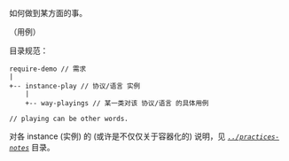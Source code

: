 
如何做到某方面的事。

（用例）


目录规范：

~~~
require-demo // 需求
|
+-- instance-play // 协议/语言 实例
    |
    +-- way-playings // 某一类对该 协议/语言 的具体用例

// playing can be other words.
~~~

对各 instance (实例) 的 (或许是不仅仅关于容器化的) 说明，见 *[`../practices-notes`](../practices-notes)* 目录。
